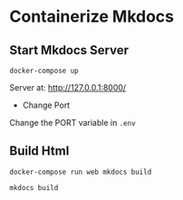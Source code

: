 # Containerize Mkdocs
## Start Mkdocs Server

`docker-compose up`

Server at: http://127.0.0.1:8000/

- Change Port

Change the PORT variable in `.env`
## Build Html

`docker-compose run web mkdocs build`

```bash
mkdocs build
```
